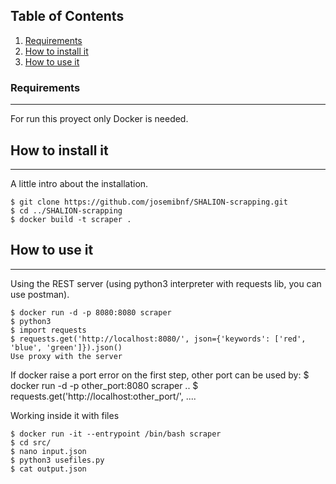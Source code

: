 ## Table of Contents
1. [Requirements](#requirements)
2. [How to install it](#how-to-install-it)
3. [How to use it](#how-to-use-it)
### Requirements
***
For run this proyect only Docker is needed.
## How to install it
***
A little intro about the installation. 
```
$ git clone https://github.com/josemibnf/SHALION-scrapping.git
$ cd ../SHALION-scrapping
$ docker build -t scraper .
```
## How to use it
***
Using the REST server 
(using python3 interpreter with requests lib,
 you can use postman).
```
$ docker run -d -p 8080:8080 scraper
$ python3
$ import requests
$ requests.get('http://localhost:8080/', json={'keywords': ['red', 'blue', 'green']}).json()
Use proxy with the server
```
If docker raise a port error on the first step, other port can be used by:
$ docker run -d -p other_port:8080 scraper
..
$ requests.get('http://localhost:other_port/', ....



Working inside it with files
```
$ docker run -it --entrypoint /bin/bash scraper
$ cd src/
$ nano input.json
$ python3 usefiles.py
$ cat output.json
```
